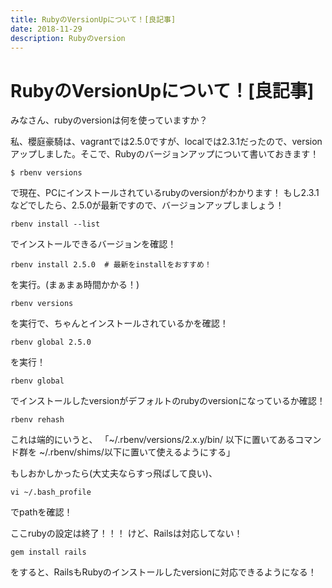 ```yaml
---
title: RubyのVersionUpについて！[良記事]
date: 2018-11-29
description: Rubyのversion
---
```


# RubyのVersionUpについて！[良記事]

みなさん、rubyのversionは何を使っていますか？

私、櫻庭豪騎は、vagrantでは2.5.0ですが、localでは2.3.1だったので、versionアップしました。そこで、Rubyのバージョンアップについて書いておきます！

```iTerm
$ rbenv versions
```
で現在、PCにインストールされているrubyのversionがわかります！
もし2.3.1などでしたら、2.5.0が最新ですので、バージョンアップしましょう！

```iTerm
rbenv install --list
```
でインストールできるバージョンを確認！
```iTerm
rbenv install 2.5.0  # 最新をinstallをおすすめ！
```
を実行。(まぁまぁ時間かかる！)

```iTerm
rbenv versions
```
を実行で、ちゃんとインストールされているかを確認！
```iTerm
rbenv global 2.5.0
```
を実行！
```iTerm
rbenv global
```
でインストールしたversionがデフォルトのrubyのversionになっているか確認！
```iTerm
rbenv rehash
```
これは端的にいうと、
「~/.rbenv/versions/2.x.y/bin/ 以下に置いてあるコマンド群を ~/.rbenv/shims/以下に置いて使えるようにする」

もしおかしかったら(大丈夫ならすっ飛ばして良い)、
```iTerm
vi ~/.bash_profile
```
でpathを確認！

ここrubyの設定は終了！！！
けど、Railsは対応してない！

```iTerm
gem install rails
```
をすると、RailsもRubyのインストールしたversionに対応できるようになる！